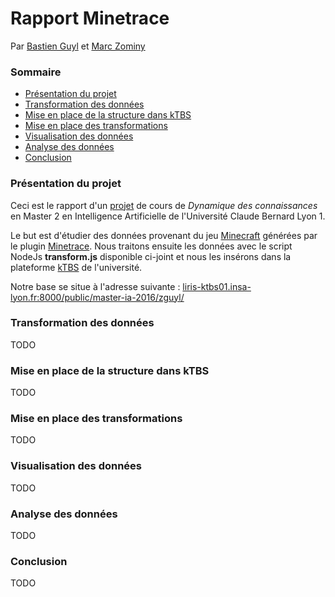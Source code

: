 # Rapport Minetrace
Par [Bastien Guyl](http://bastien.guyl.me) et [Marc Zominy](https://github.com/zominym)

### Sommaire
* [Présentation du projet](#markdown-header-présentation-du-projet)
* [Transformation des données](#markdown-header-transformation-des-données)
* [Mise en place de la structure dans kTBS](#markdown-header-mise-en-place-de-la-structure-dans-ktbs)
* [Mise en place des transformations](#markdown-header-mise-en-place-des-transformations)
* [Visualisation des données](#markdown-header-visualisation-des-données)
* [Analyse des données](#markdown-header-analyse-des-données)
* [Conclusion](#markdown-header-conclusion)

### Présentation du projet <a name="markdown-header-présentation-du-projet"></a>
Ceci est le rapport d'un [projet](http://liris.cnrs.fr/~pchampin/2016/m2ia-knodyn/project.html) de cours de *Dynamique des connaissances* en Master 2 en Intelligence Artificielle de l'Université Claude Bernard Lyon 1.

Le but est d'étudier des données provenant du jeu [Minecraft](http://minecraft.net) générées par le plugin [Minetrace](https://github.com/Lyon1-Asterix/Minetrace).
Nous traitons ensuite les données avec le script NodeJs **transform.js** disponible ci-joint et nous les insérons dans la plateforme [kTBS](https://liris-ktbs01.insa-lyon.fr:8000/public/) de l'université.

Notre base se situe à l'adresse suivante : [liris-ktbs01.insa-lyon.fr:8000/public/master-ia-2016/zguyl/](https://liris-ktbs01.insa-lyon.fr:8000/public/master-ia-2016/zguyl/)

### Transformation des données <a name="markdown-header-transformation-des-données"></a>
TODO

### Mise en place de la structure dans kTBS <a name="markdown-header-mise-en-place-de-la-structure-dans-ktbs"></a>
TODO

### Mise en place des transformations <a name="markdown-header-mise-en-place-des-transformations"></a>
TODO

### Visualisation des données <a name="markdown-header-visualisation-des-données"></a>
TODO

### Analyse des données <a name="markdown-header-analyse-des-données"></a>
TODO

### Conclusion <a name="markdown-header-conclusion"></a>
TODO
